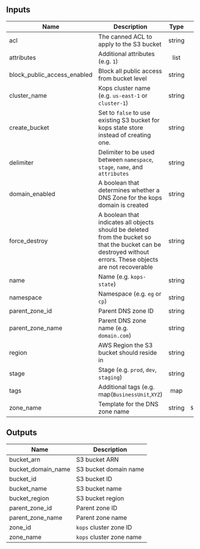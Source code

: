 ## Inputs

| Name | Description | Type | Default | Required |
|------|-------------|:----:|:-----:|:-----:|
| acl | The canned ACL to apply to the S3 bucket | string | `private` | no |
| attributes | Additional attributes (e.g. `1`) | list | `<list>` | no |
| block_public_access_enabled | Block all public access from bucket level | string | `true` | no |
| cluster_name | Kops cluster name (e.g. `us-east-1` or `cluster-1`) | string | `us-east-1` | no |
| create_bucket | Set to `false` to use existing S3 bucket for kops state store instead of creating one. | string | `true` | no |
| delimiter | Delimiter to be used between `namespace`, `stage`, `name`, and `attributes` | string | `-` | no |
| domain_enabled | A boolean that determines whether a DNS Zone for the kops domain is created | string | `true` | no |
| force_destroy | A boolean that indicates all objects should be deleted from the bucket so that the bucket can be destroyed without errors. These objects are not recoverable | string | `false` | no |
| name | Name (e.g. `kops-state`) | string | `kops-state` | no |
| namespace | Namespace (e.g. `eg` or `cp`) | string | - | yes |
| parent_zone_id | Parent DNS zone ID | string | `` | no |
| parent_zone_name | Parent DNS zone name (e.g. `domain.com`) | string | `` | no |
| region | AWS Region the S3 bucket should reside in | string | `us-east-1` | no |
| stage | Stage (e.g. `prod`, `dev`, `staging`) | string | - | yes |
| tags | Additional tags (e.g. map(`BusinessUnit`,`XYZ`) | map | `<map>` | no |
| zone_name | Template for the DNS zone name | string | `$${name}.$${parent_zone_name}` | no |

## Outputs

| Name | Description |
|------|-------------|
| bucket_arn | S3 bucket ARN |
| bucket_domain_name | S3 bucket domain name |
| bucket_id | S3 bucket ID |
| bucket_name | S3 bucket name |
| bucket_region | S3 bucket region |
| parent_zone_id | Parent zone ID |
| parent_zone_name | Parent zone name |
| zone_id | `kops` cluster zone ID |
| zone_name | `kops` cluster zone name |

